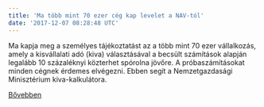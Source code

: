```yaml
---
title: 'Ma több mint 70 ezer cég kap levelet a NAV-tól'
date: '2017-12-07 08:28:48 UTC'
---
```


Ma kapja meg a személyes tájékoztatást az a több mint 70 ezer vállalkozás, amely a kisvállalati adó (kiva) választásával a becsült számítások alapján legalább 10 százaléknyi közterhet spórolna jövőre. A próbaszámításokat minden cégnek érdemes elvégezni. Ebben segít a Nemzetgazdasági Minisztérium kiva-kalkulátora.


[Bővebben](http://ift.tt/2j2nw34)
